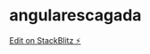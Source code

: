 # angularescagada

[Edit on StackBlitz ⚡️](https://stackblitz.com/edit/primeng-calendar-demo-tg5efn)